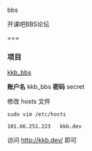 bbs

开课吧BBS论坛

===

### 项目

[kkb_bbs](http://101.66.251.223/)

__账户名__ kkb_bbs  __密码__ secret


修改 hosts 文件


```
sudo vim /etc/hosts

101.66.251.223   kkb.dev

```

访问 http://kkb.dev/ 即可